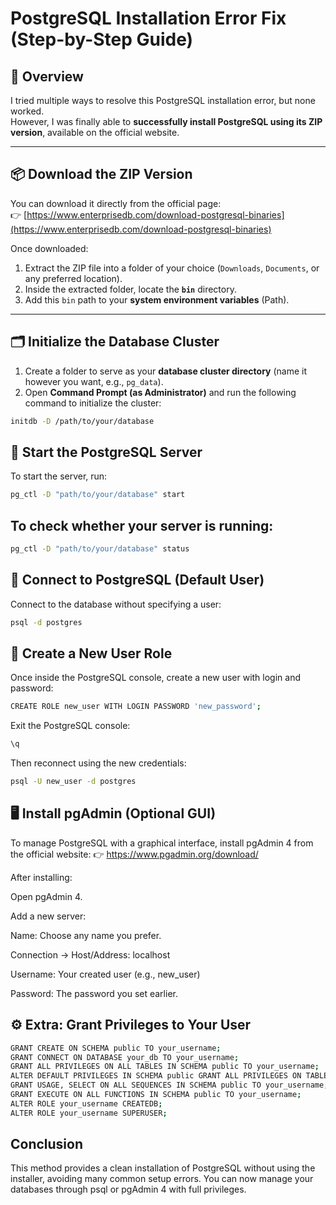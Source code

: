 # PostgreSQL Installation Error Fix (Step-by-Step Guide)

## 🧩 Overview
I tried multiple ways to resolve this PostgreSQL installation error, but none worked.  
However, I was finally able to **successfully install PostgreSQL using its ZIP version**, available on the official website.

---

## 📦 Download the ZIP Version
You can download it directly from the official page:  
👉 [https://www.enterprisedb.com/download-postgresql-binaries](https://www.enterprisedb.com/download-postgresql-binaries)

Once downloaded:
1. Extract the ZIP file into a folder of your choice (`Downloads`, `Documents`, or any preferred location).
2. Inside the extracted folder, locate the **`bin`** directory.
3. Add this `bin` path to your **system environment variables** (Path).

---

## 🗂️ Initialize the Database Cluster

1. Create a folder to serve as your **database cluster directory** (name it however you want, e.g., `pg_data`).
2. Open **Command Prompt (as Administrator)** and run the following command to initialize the cluster:

```bash
initdb -D /path/to/your/database
```


## 🚀 Start the PostgreSQL Server

To start the server, run:
```bash
pg_ctl -D "path/to/your/database" start
```

## To check whether your server is running:
```bash
pg_ctl -D "path/to/your/database" status
```

## 💾 Connect to PostgreSQL (Default User)

Connect to the database without specifying a user:

```bash
psql -d postgres
```

## 👤 Create a New User Role

Once inside the PostgreSQL console, create a new user with login and password:

```bash
CREATE ROLE new_user WITH LOGIN PASSWORD 'new_password';
```

Exit the PostgreSQL console:
```bash
\q
```


Then reconnect using the new credentials:
```bash
psql -U new_user -d postgres
```


## 🖥️ Install pgAdmin (Optional GUI)

To manage PostgreSQL with a graphical interface, install pgAdmin 4 from the official website:
👉 https://www.pgadmin.org/download/

After installing:

Open pgAdmin 4.

Add a new server:

Name: Choose any name you prefer.

Connection → Host/Address: localhost

Username: Your created user (e.g., new_user)

Password: The password you set earlier.


## ⚙️ Extra: Grant Privileges to Your User
```bash
GRANT CREATE ON SCHEMA public TO your_username;
GRANT CONNECT ON DATABASE your_db TO your_username;
GRANT ALL PRIVILEGES ON ALL TABLES IN SCHEMA public TO your_username;
ALTER DEFAULT PRIVILEGES IN SCHEMA public GRANT ALL PRIVILEGES ON TABLES TO your_username;
GRANT USAGE, SELECT ON ALL SEQUENCES IN SCHEMA public TO your_username;
GRANT EXECUTE ON ALL FUNCTIONS IN SCHEMA public TO your_username;
ALTER ROLE your_username CREATEDB;
ALTER ROLE your_username SUPERUSER;
```


##  Conclusion

This method provides a clean installation of PostgreSQL without using the installer, avoiding many common setup errors.
You can now manage your databases through psql or pgAdmin 4 with full privileges.

